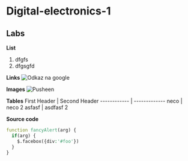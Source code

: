 # Digital-electronics-1

## Labs

**List**
1. dfgfs
2. dfgsgfd

**Links**
![Odkaz na google](https://www.google.com)

**Images**
![Pusheen](https://pusheen.com/wp-content/themes/pusheen-custom/img/about-pusheen.png)

**Tables**
First Header | Second Header
------------ | -------------
neco | neco 2
asfasf | asdfasf 2

**Source code**

```vhdl
function fancyAlert(arg) {
  if(arg) {
    $.facebox({div:'#foo'})
  }
}
```
